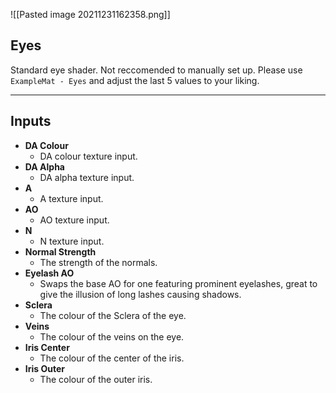 ![[Pasted image 20211231162358.png]]
## Eyes
Standard eye shader. Not reccomended to manually set up. Please use `ExampleMat - Eyes` and adjust the last 5 values to your liking.

---
## Inputs

- **DA Colour**
	- DA colour texture input.
- **DA Alpha**
	- DA alpha texture input.
- **A**
	- A texture input.
- **AO**
	- AO texture input.
- **N**
	- N texture input.
- **Normal Strength**
	- The strength of the normals.
- **Eyelash AO**
	- Swaps the base AO for one featuring prominent eyelashes, great to give the illusion of long lashes causing shadows.
- **Sclera**
	- The colour of the Sclera of the eye.
- **Veins**
	- The colour of the veins on the eye.
- **Iris Center**
	- The colour of the center of the iris.
- **Iris Outer**
	- The colour of the outer iris.